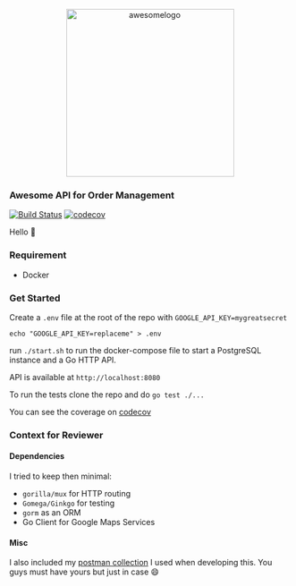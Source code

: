 <p align="center">
<img width="300" alt="awesomelogo" src="https://user-images.githubusercontent.com/2945291/60754604-bedc1e00-9fe3-11e9-8c75-663934a2d903.png">
</p>

### Awesome API for Order Management

[![Build Status](https://travis-ci.com/vayan/sisistay.svg?branch=master)](https://travis-ci.com/vayan/sisistay)
[![codecov](https://codecov.io/gh/vayan/sisistay/branch/master/graph/badge.svg)](https://codecov.io/gh/vayan/sisistay)

Hello :wave:

### Requirement

* Docker

### Get Started

Create a `.env` file at the root of the repo with
`GOOGLE_API_KEY=mygreatsecret`

`echo "GOOGLE_API_KEY=replaceme" > .env`

run `./start.sh` to run the docker-compose file to start a PostgreSQL
instance and a Go HTTP API.

API is available at `http://localhost:8080`

To run the tests clone the repo and do `go test ./...`

You can see the coverage on [codecov](https://codecov.io/gh/vayan/sisistay)


### Context for Reviewer

#### Dependencies

I tried to keep then minimal:

* `gorilla/mux` for HTTP routing
* `Gomega/Ginkgo` for testing
* `gorm` as an ORM
* Go Client for Google Maps Services

#### Misc

I also included my [postman collection](https://github.com/vayan/sisistay/blob/master/postman_collection.json) I used when developing this.
You guys must have yours but just in case :smile:
